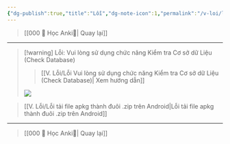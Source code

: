 ```yaml
---
{"dg-publish":true,"title":"Lỗi","dg-note-icon":1,"permalink":"/v-loi/loi/","dgPassFrontmatter":true}
---
```




> [[000 🌟 Học Anki🌟\| Quay lại]]

___


> [!warning] Lỗi: Vui lòng sử dụng chức năng Kiểm tra Cơ sở dữ Liệu (Check Database)
>> [[V. Lỗi/Lỗi Vui lòng sử dụng chức năng Kiểm tra Cơ sở dữ Liệu (Check Database)\| Xem hướng dẫn]]
> 
> ![](https://i.imgur.com/MSVHaMe.png)

> [[V. Lỗi/Lỗi tải file apkg thành đuôi .zip trên Android\|Lỗi tải file apkg thành đuôi .zip trên Android]]


___

> [[000 🌟 Học Anki🌟\| Quay lại]]